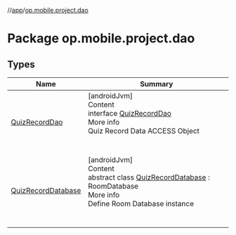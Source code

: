//[app](../../index.md)/[op.mobile.project.dao](index.md)



# Package op.mobile.project.dao  


## Types  
  
|  Name |  Summary | 
|---|---|
| <a name="op.mobile.project.dao/QuizRecordDao///PointingToDeclaration/"></a>[QuizRecordDao](-quiz-record-dao/index.md)| <a name="op.mobile.project.dao/QuizRecordDao///PointingToDeclaration/"></a>[androidJvm]  <br>Content  <br>interface [QuizRecordDao](-quiz-record-dao/index.md)  <br>More info  <br>Quiz Record Data ACCESS Object  <br><br><br>|
| <a name="op.mobile.project.dao/QuizRecordDatabase///PointingToDeclaration/"></a>[QuizRecordDatabase](-quiz-record-database/index.md)| <a name="op.mobile.project.dao/QuizRecordDatabase///PointingToDeclaration/"></a>[androidJvm]  <br>Content  <br>abstract class [QuizRecordDatabase](-quiz-record-database/index.md) : RoomDatabase  <br>More info  <br>Define Room Database instance  <br><br><br>|

